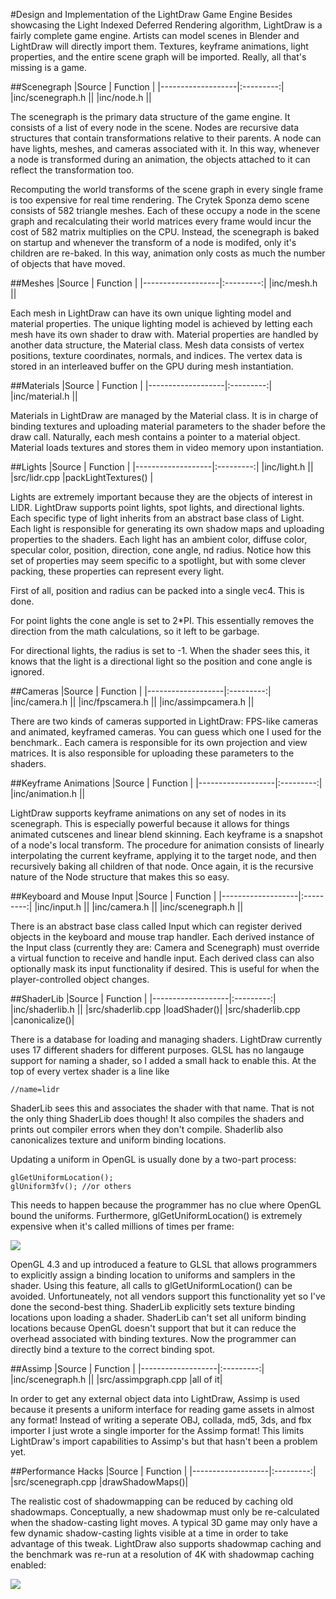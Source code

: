 #Design and Implementation of the LightDraw Game Engine
Besides showcasing the Light Indexed Deferred Rendering algorithm,
LightDraw is a fairly complete game engine. Artists can model scenes in
Blender and LightDraw will directly import them. Textures,
keyframe animations, light properties, and the entire scene graph will
be imported. Really, all that's missing is a game.

##Scenegraph
|Source             | Function  |
|-------------------|:---------:|
|inc/scenegraph.h ||
|inc/node.h ||

The scenegraph is the primary data structure of the game engine. It
consists of a list of every node in the scene. Nodes are recursive data
structures that contain transformations relative to their parents. A
node can have lights, meshes, and cameras associated with it. In this
way, whenever a node is transformed during an animation, the objects attached to it can
reflect the transformation too.

Recomputing the world transforms of the scene graph in every single
frame is too expensive for real time rendering. The Crytek Sponza demo
scene consists of 582 triangle meshes. Each of these occupy a node in
the scene graph and recalculating their world matrices every frame would
incur the cost of 582 matrix multiplies on the CPU. Instead, the
scenegraph is baked on startup and whenever the transform of a node is
modifed, only it's children are re-baked. In this way, animation only
costs as much the number of objects that have moved.

##Meshes
|Source             | Function  |
|-------------------|:---------:|
|inc/mesh.h ||

Each mesh in LightDraw can have its own unique lighting model and
material properties. The unique lighting model is achieved by letting
each mesh have its own shader to draw with. Material properties are
handled by another data structure, the Material class. Mesh data
consists of vertex positions, texture coordinates, normals, and indices.
The vertex data is stored in an interleaved buffer on the GPU during
mesh instantiation.

##Materials
|Source             | Function  |
|-------------------|:---------:|
|inc/material.h ||

Materials in LightDraw are managed by the Material class. It is in
charge of binding textures and uploading material parameters to the
shader before the draw call. Naturally, each mesh contains a pointer to
a material object. Material loads textures and stores them in video
memory upon instantiation.

##Lights
|Source             | Function  |
|-------------------|:---------:|
|inc/light.h ||
|src/lidr.cpp                  |packLightTextures()      |

Lights are extremely important because they are the objects of interest
in LIDR. LightDraw supports point lights, spot lights, and directional
lights. Each specific type of light inherits from an abstract base class
of Light. Each light is responsible for generating its own shadow maps
and uploading properties to the shaders. Each light has an ambient
color, diffuse color, specular color, position, direction, cone angle,
nd radius. Notice how this set of properties may seem specific to a
spotlight, but with some clever packing, these properties can represent
every light.

First of all, position and radius can be packed into a single vec4. This
is done.

For point lights the cone angle is set to 2\*PI. This essentially
removes the direction from the math calculations, so it left to be
garbage.

For directional lights, the radius is set to -1. When the shader sees
this, it knows that the light is a directional light so the position and
cone angle is ignored.

##Cameras
|Source             | Function  |
|-------------------|:---------:|
|inc/camera.h ||
|inc/fpscamera.h ||
|inc/assimpcamera.h ||

There are two kinds of cameras supported in LightDraw: FPS-like cameras
and animated, keyframed cameras. You can guess which one I used for the
benchmark.. Each camera is responsible for its own projection and view
matrices. It is also responsible for uploading these parameters to the
shaders.

##Keyframe Animations
|Source             | Function  |
|-------------------|:---------:|
|inc/animation.h ||

LightDraw supports keyframe animations on any set of nodes in its
scenegraph. This is especially powerful because it allows for things
animated cutscenes and linear blend skinning. Each keyframe is a
snapshot of a node's local transform. The procedure for animation
consists of linearly interpolating the current keyframe, applying it to
the target node, and then recursively baking all children of that node.
Once again, it is the recursive nature of the Node structure that makes
this so easy.

##Keyboard and Mouse Input
|Source             | Function  |
|-------------------|:---------:|
|inc/input.h ||
|inc/camera.h ||
|inc/scenegraph.h ||

There is an abstract base class called Input which can register derived
objects in the keyboard and mouse trap handler. Each derived instance of the
Input class (currently they are: Camera and Scenegraph) must override a
virtual function to receive and handle input. Each derived class can
also optionally mask its input functionality if desired. This is useful
for when the player-controlled object changes.

##ShaderLib
|Source             | Function  |
|-------------------|:---------:|
|inc/shaderlib.h ||
|src/shaderlib.cpp |loadShader()|
|src/shaderlib.cpp |canonicalize()|

There is a database for loading and managing shaders. LightDraw
currently uses 17 different shaders for different purposes. GLSL has no
langauge support for naming a shader, so I added a small hack to enable
this. At the top of every vertex shader is a line like
````
//name=lidr
````
ShaderLib sees this and associates the shader with that name. That is
not the only thing ShaderLib does though! It also compiles the shaders
and prints out compiler errors when they don't compile. Shaderlib also
canonicalizes texture and uniform binding locations.

Updating a uniform in OpenGL is usually done by a two-part process:
````
glGetUniformLocation();
glUniform3fv(); //or others
````
This needs to happen because the programmer has no clue where OpenGL
bound the uniforms. Furthermore, glGetUniformLocation() is extremely
expensive when it's called millions of times per frame:

<img src="https://github.com/ycoroneos/LightDraw/blob/condensed/paper/call_stats.png">

OpenGL 4.3 and up introduced a feature to GLSL that allows programmers
to explicitly assign a binding location to uniforms and samplers in the
shader. Using this feature, all calls to glGetUniformLocation() can be avoided.
Unfortuneately, not all vendors support this functionality yet so I've
done the second-best thing. ShaderLib explicitly sets texture binding
locations upon loading a shader. ShaderLib can't set all uniform binding
locations because OpenGL doesn't support that but it can reduce the
overhead associated with binding textures. Now the programmer can
directly bind a texture to the correct binding spot.

##Assimp
|Source             | Function  |
|-------------------|:---------:|
|inc/scenegraph.h ||
|src/assimpgraph.cpp |all of it|

In order to get any external object data into LightDraw, Assimp is used
because it presents a uniform interface for reading game assets in
almost any format! Instead of writing a seperate OBJ, collada, md5, 3ds,
and fbx importer I just wrote a single importer for the Assimp format!
This limits LightDraw's import capabilities to Assimp's but that hasn't
been a problem yet.

##Performance Hacks
|Source             | Function  |
|-------------------|:---------:|
|src/scenegraph.cpp |drawShadowMaps()|

The realistic cost of shadowmapping can be reduced by caching old
shadowmaps. Conceptually, a new shadowmap must only be re-calculated
when the shadow-casting light moves. A typical 3D game may only have a
few dynamic shadow-casting lights visible at a time in order to take
advantage of this tweak. LightDraw also supports shadowmap caching and
the benchmark was re-run at a resolution of 4K with shadowmap caching
enabled:

<img src="https://github.com/ycoroneos/LightDraw/blob/condensed/paper/shadowcache_3840x2160.png">


